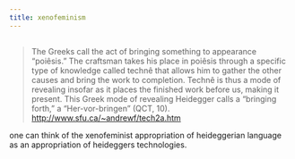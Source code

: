 ```yaml
---
title: xenofeminism
---
```


##
> The Greeks call the act of bringing something to appearance “poiêsis.” The craftsman takes his place in poiêsis through a specific type of knowledge called technê that allows him to gather the other causes and bring the work to completion. Technê is thus a mode of revealing insofar as it places the finished work before us, making it present. This Greek mode of revealing Heidegger calls a “bringing forth,” a “Her-vor-bringen”  (QCT, 10).
http://www.sfu.ca/~andrewf/tech2a.htm

one can think of the xenofeminist appropriation of heideggerian language as an appropriation of heideggers technologies.
